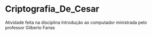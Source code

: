 # Criptografia_De_Cesar
Atividade feita na disciplina Introdução ao computador ministrada pelo professor Gilberto Farias
